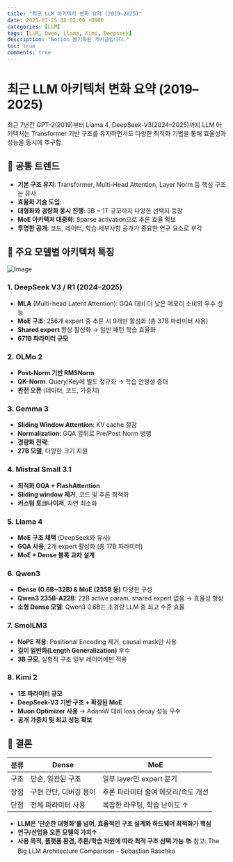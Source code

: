```yaml
---
title: "최근 LLM 아키텍처 변화 요약 (2019–2025)"
date: 2025-07-25 08:02:00 +0900
categories: [LLM]
tags: [LLM, Qwen, Llama, Kimi, Deepseek]
description: "Notion 동기화된 게시글입니다."
toc: true
comments: true
---
```


# 최근 LLM 아키텍처 변화 요약 (2019–2025)

최근 7년간 GPT-2(2019)부터 Llama 4, DeepSeek-V3(2024–2025)까지 LLM 아키텍처는 Transformer 기반 구조를 유지하면서도 다양한 최적화 기법을 통해 효율성과 성능을 동시에 추구함.

## 🔑 공통 트렌드

- **기본 구조 유지**: Transformer, Multi-Head Attention, Layer Norm 등 핵심 구조는 유사
- **효율화 기술 도입**:
- **대형화와 경량화 동시 진행**: 3B ~ 1T 규모까지 다양한 선택지 등장
- **MoE 아키텍처 대중화**: Sparse activation으로 추론 효율 확보
- **투명한 공개**: 코드, 데이터, 학습 세부사항 공개가 중요한 연구 요소로 부각
## 📌 주요 모델별 아키텍처 특징

![Image](https://prod-files-secure.s3.us-west-2.amazonaws.com/e6db513d-ec54-40ff-aa74-2487b0bcfe15/ac24fdd3-febf-45c7-8e99-afb6446591d8/image.png?X-Amz-Algorithm=AWS4-HMAC-SHA256&X-Amz-Content-Sha256=UNSIGNED-PAYLOAD&X-Amz-Credential=ASIAZI2LB466WJX2TK5B%2F20250726%2Fus-west-2%2Fs3%2Faws4_request&X-Amz-Date=20250726T211041Z&X-Amz-Expires=3600&X-Amz-Security-Token=IQoJb3JpZ2luX2VjED0aCXVzLXdlc3QtMiJGMEQCIF1qoBVI83krjw7uIMTe5r%2FGkvjNCX3MJa6bpqNV7Os7AiBmtLYGY9mKJbmPHiax3DlFX%2BAO1IQNZa6%2FxWTrXt9RHir%2FAwhmEAAaDDYzNzQyMzE4MzgwNSIMvpwLELspBZnmFKt9KtwDNf4eKc6s9jL9mOmFOSvLFFpnVjqoo7rb42%2FV7GLrpnD1YyOZqpNQwk4w8TZOeEafoeJgh%2BQL2gGlU72pxgfWdWdLVjkKV9xwYg9b3F9BDXGUCpWus9njgqAeShra8u2Vn%2F4WRshypl1o7jTCI6msz2xzBptW2BMZuFUWJoYkTTRUpvKO1sRTOBRI1aKADTTOk1cXOL%2FmGpUk2PmmcmaW0QItKaL0XTGl429tpnkbg4FK%2BUCsRrVXns0hqXHe%2B4mcdZuVkc6CqKTbiMydgxRtote3p%2F1JtCGFbwKXL6HBixeYQPzaYDJxueIgSICQN1OA5e%2Bu2J0XLp%2Fvc%2B0TLjpcjeFyMlpeUiXBZb2MVLBoRzFNzMQFysM3575Dm1jff8o2EjH0VRUi%2BmGSytKta5QbAWhq2wl9rDw7uNGvscBUbrytVtKh1C0vdcClOg8MkANdO%2FagILTOOs8Z2mDmjAWwJMt3MrxlMJJPkgiaELyUSHHS1Qu%2FTuS80lTfxxQYEcYiY1Xb%2FSBR41TFUMyjWwojClOSkt4khqmUz5Ki5fpzVOrz0vTkn3F4nluuryIvYqiCrqrkoz8jep3%2FrioiQK7oJHe%2FiIvk6tpdCgDJY1nqxi66H7%2BolckNC4ooZHUwmv%2BUxAY6pgHSFx2MIXJveGoQiXSIrbJz%2Fo8mEDOFPGCPFO599pxbvzB%2FlItKiqUeoQX8EihCID8f3BMGzZ9rr6zg2jkXn%2BLoru43prgZ0NwxrdyYnz5AMAKDFV0OZj9fkQu%2F9QZyhd2AdDHiWNMz1pWJSILiV3pzHMJyDpHEuk04pAFo6ZdS1soGf2ozh2O%2BwOPDefSapA3N5h%2FyNULZAPANE2iU5Y16G%2BBJ5H1m&X-Amz-Signature=4f61244009466b33ddf704cc480d2b47e2a3afe93759c7ee64b911c5bf158653&X-Amz-SignedHeaders=host&x-amz-checksum-mode=ENABLED&x-id=GetObject)

### 1. DeepSeek V3 / R1 (2024–2025)

- **MLA** (Multi-head Latent Attention): GQA 대비 더 낮은 메모리 소비와 우수 성능
- **MoE 구조**: 256개 expert 중 추론 시 9개만 활성화 (총 37B 파라미터 사용)
- **Shared expert** 항상 활성화 → 일반 패턴 학습 효율화
- **671B 파라미터 규모**
### 2. OLMo 2

- **Post-Norm 기반 RMSNorm**
- **QK-Norm**: Query/Key에 별도 정규화 → 학습 안정성 증대
- **완전 오픈** (데이터, 코드, 가중치)
### 3. Gemma 3

- **Sliding Window Attention**: KV cache 절감
- **Normalization**: GQA 앞뒤로 Pre/Post Norm 병행
- **경량화 전략**:
- **27B 모델**, 다양한 크기 지원
### 4. Mistral Small 3.1

- **최적화 GQA + FlashAttention**
- **Sliding window 제거**, 코드 및 추론 최적화
- **커스텀 토크나이저**, 지연 최소화
### 5. Llama 4

- **MoE 구조 채택** (DeepSeek와 유사)
- **GQA 사용**, 2개 expert 활성화 (총 17B 파라미터)
- **MoE + Dense 블록 교차 설계**
### 6. Qwen3

- **Dense (0.6B~32B) & MoE (235B 등)** 다양한 구성
- **Qwen3 235B-A22B**: 22B active param, shared expert 없음 → 효율성 향상
- **소형 Dense 모델**: Qwen3 0.6B는 초경량 LLM 중 최고 수준 효율
### 7. SmolLM3

- **NoPE 적용**: Positional Encoding 제거, causal mask만 사용
- **길이 일반화(Length Generalization)** 우수
- **3B 규모**, 실험적 구조 일부 레이어에만 적용
### 8. Kimi 2

- **1조 파라미터 규모**
- **DeepSeek-V3 기반 구조 + 확장된 MoE**
- **Muon Optimizer 사용** → AdamW 대비 loss decay 성능 우수
- **공개 가중치 및 최고 성능 확보**
## 🧩 결론

| 분류 | Dense | MoE |
| --- | --- | --- |
| 구조 | 단순, 일관된 구조 | 일부 layer만 expert 분기 |
| 장점 | 구현 간단, 디버깅 용이 | 추론 파라미터 줄여 메모리/속도 개선 |
| 단점 | 전체 파라미터 사용 | 복잡한 라우팅, 학습 난이도 ↑ |

- **LLM은 ‘단순한 대형화’를 넘어, 효율적인 구조 설계와 하드웨어 최적화가 핵심**
- **연구/산업용 오픈 모델의 가치↑**
- **사용 목적, 플랫폼 환경, 추론/학습 자원에 따라 최적 구조 선택 가능**
📚 참고: The Big LLM Architecture Comparison - Sebastian Raschka


